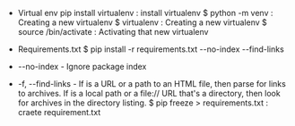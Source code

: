 - Virtual env
pip install virtualenv : install virtualenv 
$ python<version> -m venv <virtual-environment-name> : Creating a new virtualenv
$ virtualenv <NEWVIRTUALENV> : Creating a new virtualenv
$ source <NEWVIRTUALENV>/bin/activate : Activating that new virtualenv

- Requirements.txt
$ pip install -r requirements.txt --no-index --find-links <URL>
- --no-index - Ignore package index
- -f, --find-links <URL> - If <URL> is a URL or a path to an HTML file, then parse for links to archives. If <URL> is a local path or a file:// URL that's a directory, then look for archives in the directory listing.
$ pip freeze > requirements.txt : craete requirement.txt
